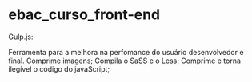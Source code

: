 # ebac_curso_front-end

Gulp.js:

Ferramenta para a melhora na perfomance do usuário desenvolvedor e final.
Comprime imagens;
Compila o SaSS e o Less;
Comprime e torna ilegível o código do javaScript;


